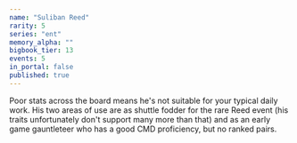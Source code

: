 ```yaml
---
name: "Suliban Reed"
rarity: 5
series: "ent"
memory_alpha: ""
bigbook_tier: 13
events: 5
in_portal: false
published: true
---
```


Poor stats across the board means he's not suitable for your typical daily work. His two areas of use are as shuttle fodder for the rare Reed event (his traits unfortunately don't support many more than that) and as an early game gauntleteer who has a good CMD proficiency, but no ranked pairs.
